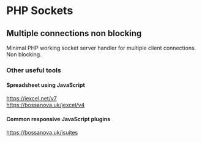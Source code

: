 # PHP Sockets 
## Multiple connections non blocking

Minimal PHP working socket server handler for multiple client connections. Non blocking.


### Other useful tools

#### Spreadsheet using JavaScript
https://jexcel.net/v7<br>
https://bossanova.uk/jexcel/v4

#### Common responsive JavaScript plugins
https://bossanova.uk/jsuites

